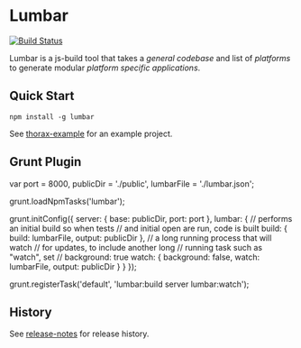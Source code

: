 # Lumbar #

[![Build Status](https://secure.travis-ci.org/walmartlabs/lumbar.png?branch=master)](http://travis-ci.org/walmartlabs/lumbar)

Lumbar is a js-build tool that takes a _general codebase_ and list of _platforms_ to generate modular _platform specific applications_.

## Quick Start

    npm install -g lumbar

See [thorax-example](https://github.com/walmartlabs/thorax-example) for an example project.

## Grunt Plugin

  var port = 8000,
    publicDir = './public',
    lumbarFile = './lumbar.json';
  
  grunt.loadNpmTasks('lumbar');

  grunt.initConfig({
    server: {
      base: publicDir,
      port: port
    },
    lumbar: {
      // performs an initial build so when tests
      // and initial open are run, code is built
      build: {
        build: lumbarFile,
        output: publicDir
      },
      // a long running process that will watch
      // for updates, to include another long
      // running task such as "watch", set
      // background: true
      watch: {
        background: false,
        watch: lumbarFile,
        output: publicDir
      }
    }
  });

  grunt.registerTask('default', 'lumbar:build server lumbar:watch');


## History

See [release-notes](release-notes.md) for release history.
